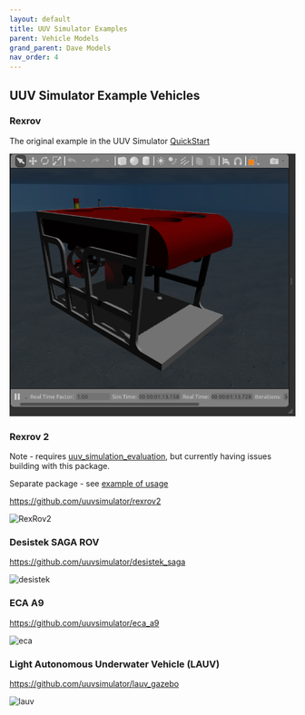 ```yaml
---
layout: default
title: UUV Simulator Examples
parent: Vehicle Models
grand_parent: Dave Models
nav_order: 4
---
```


##  UUV Simulator Example Vehicles

### Rexrov

The original example in the UUV Simulator [QuickStart](https://uuvsimulator.github.io/quick_start/)

![RexRov](../images/rexrov_ex.png)


### Rexrov 2

Note - requires [uuv_simulation_evaluation](https://github.com/uuvsimulator/uuv_simulation_evaluation), but currently having issues building with this package.

Separate package - see [example of usage](https://github.com/uuvsimulator/rexrov2)

https://github.com/uuvsimulator/rexrov2

![RexRov2](https://user-images.githubusercontent.com/7955120/162681739-0ae0b2ea-32b8-4ed4-9135-fe0d7aefbd62.png)

### Desistek SAGA ROV

https://github.com/uuvsimulator/desistek_saga

![desistek](https://user-images.githubusercontent.com/7955120/162681817-40dc372c-1f48-47c0-b6ee-d1d09559c68a.png)

### ECA A9

https://github.com/uuvsimulator/eca_a9

![eca](https://user-images.githubusercontent.com/7955120/162681845-25ea8870-60b0-4e63-b150-e0a9447b3ac1.pn)


### Light Autonomous Underwater Vehicle (LAUV)

https://github.com/uuvsimulator/lauv_gazebo

![lauv](https://user-images.githubusercontent.com/7955120/162681863-94fafccf-d2a8-4410-b0b2-c4c2dd4345e2.png)




